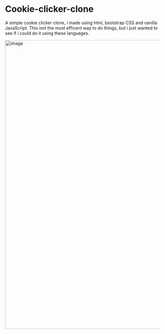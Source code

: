 # Cookie-clicker-clone
A simple cookie clicker clone, i made using html, bootstrap CSS and vanilla JavaScript.
This isnt the most efficent way to do things, but i just wanted to see if i could do it using these languages.

<img width="938" alt="image" src="https://github.com/AtomicExpresso/Cookie-clicker-clone/assets/156177896/68be52fe-d736-4ab3-9bf2-f5d865f8e77e">

